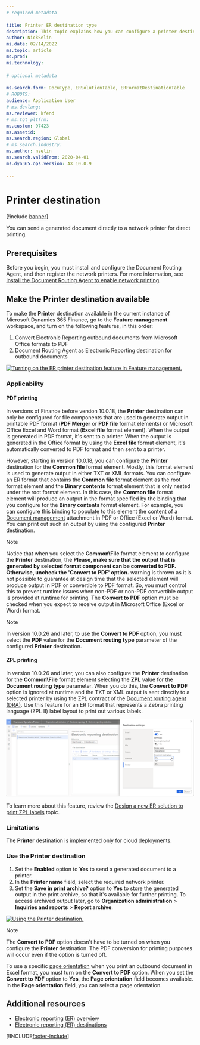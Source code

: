 ```yaml
---
# required metadata

title: Printer ER destination type
description: This topic explains how you can configure a printer destination for each FOLDER or FILE component of an Electronic reporting (ER) format. 
author: NickSelin
ms.date: 02/14/2022
ms.topic: article
ms.prod: 
ms.technology: 

# optional metadata

ms.search.form: DocuType, ERSolutionTable, ERFormatDestinationTable
# ROBOTS: 
audience: Application User
# ms.devlang: 
ms.reviewer: kfend
# ms.tgt_pltfrm: 
ms.custom: 97423
ms.assetid: 
ms.search.region: Global
# ms.search.industry: 
ms.author: nselin
ms.search.validFrom: 2020-04-01
ms.dyn365.ops.version: AX 10.0.9

---
```


# <a name="PrinterDestinationType"></a>Printer destination

[!include [banner](../includes/banner.md)]

You can send a generated document directly to a network printer for direct printing.

## Prerequisites

Before you begin, you must install and configure the Document Routing Agent, and then register the network printers. For more information, see [Install the Document Routing Agent to enable network printing](./install-document-routing-agent.md).

## Make the Printer destination available

To make the **Printer** destination available in the current instance of Microsoft Dynamics 365 Finance, go to the **Feature management** workspace, and turn on the following features, in this order:

1. Convert Electronic Reporting outbound documents from Microsoft Office formats to PDF
2. Document Routing Agent as Electronic Reporting destination for outbound documents

[![Turning on the ER printer destination feature in Feature management.](./media/ER_Destinations-EnablePrinterDestinationFeature.png)](./media/ER_Destinations-EnablePrinterDestinationFeature.png)

### Applicability

#### PDF printing

In versions of Finance before version 10.0.18, the **Printer** destination can only be configured for file components that are used to generate output in printable PDF format (**PDF Merger** or **PDF file** format elements) or Microsoft Office Excel and Word format (**Excel file** format element). When the output is generated in PDF format, it's sent to a printer. When the output is generated in the Office format by using the **Excel file** format element, it's automatically converted to PDF format and then sent to a printer.

However, starting in version 10.0.18, you can configure the **Printer** destination for the **Common file** format element. Mostly, this format element is used to generate output in either TXT or XML formats. You can configure an ER format that contains the **Common file** format element as the root format element and the **Binary contents** format element that is only nested under the root format element. In this case, the **Common file** format element will produce an output in the format specified by the binding that you configure for the **Binary contents** format element. For example, you can configure this binding to [populate](tasks/er-document-management-files-5.md#modify-the-format-to-populate-attachments-into-generating-messages-in-binary-format) to this element the content of a [Document management](../../fin-ops/organization-administration/configure-document-management.md) attachment in PDF or Office (Excel or Word) format. You can print out such an output by using the configured **Printer** destination. 

> [!NOTE]
> Notice that when you select the **Common\File** format element to configure the **Printer** destination, the 
**Please, make sure that the output that is generated by selected format component can be converted to PDF. Otherwise, uncheck the 'Convert to PDF' option.** warning is thrown as it is not possible to guarantee at design time that the selected element will produce output in PDF or convertible to PDF format. So, you must control this to prevent runtime issues when non-PDF or non-PDF convertible output is provided at runtime for printing. The **Convert to PDF** option must be checked when you expect to receive output in Microsoft Office (Excel or Word) format.

> [!NOTE]
> In version 10.0.26 and later, to use the **Convert to PDF** option, you must select the **PDF** value for the **Document routing type** parameter of the configured **Printer** destination.

#### ZPL printing

In version 10.0.26 and later, you can also configure the **Printer** destination for the **Common\File** format element selecting the **ZPL** value for the **Document routing type** parameter. When you do this, the **Convert to PDF** option is ignored at runtime and the TXT or XML output is sent directly to a selected printer by using the ZPL contract of the [Document routing agent (DRA)](install-document-routing-agent.md). Use this feature for an ER format that represents a Zebra printing language (ZPL II) label layout to print out various labels.

[![Turning on the Document routing type on the Destination settings dialog.](./media/ER_Destinations-SetDocumentRoutingType.png)](./media/ER_Destinations-SetDocumentRoutingType.png)

To learn more about this feature, review the [Design a new ER solution to print ZPL labels](er-design-zpl-labels.md) topic.

### Limitations

The **Printer** destination is implemented only for cloud deployments.

### Use the Printer destination

1. Set the **Enabled** option to **Yes** to send a generated document to a printer.
2. In the **Printer name** field, select the required network printer.
3. Set the **Save in print archive?** option to **Yes** to store the generated output in the print archive, so that it's available for further printing. To access archived output later, go to **Organization administration** \> **Inquiries and reports** \> **Report archive**.

[![Using the Printer destination.](./media/ER_Destinations-PrinterDestination.png)](./media/ER_Destinations-PrinterDestination.png)

> [!NOTE]
> The **Convert to PDF** option doesn't have to be turned on when you configure the **Printer** destination. The PDF conversion for printing purposes will occur even if the option is turned off.

To use a specific [page orientation](electronic-reporting-destinations.md#SelectPdfPageOrientation) when you print an outbound document in Excel format, you must turn on the **Convert to PDF** option. When you set the **Convert to PDF** option to **Yes**, the **Page orientation** field becomes available. In the **Page orientation** field, you can select a page orientation.

## Additional resources

- [Electronic reporting (ER) overview](general-electronic-reporting.md)
- [Electronic reporting (ER) destinations](electronic-reporting-destinations.md)


[!INCLUDE[footer-include](../../../includes/footer-banner.md)]
